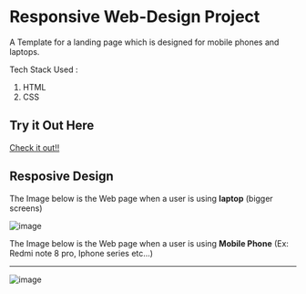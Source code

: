 # Responsive Web-Design Project
A Template for a landing page which is designed for mobile phones and laptops.  

Tech Stack Used :  
1. HTML
2. CSS

## Try it Out Here
<a href="https://akshithsaai.github.io/HTML-CSS-Project/"> Check it out!!</a>

## Resposive Design
The Image below is the Web page when a user is using **laptop** (bigger screens)  

![image](https://user-images.githubusercontent.com/76246437/180659484-8dc61a13-9da1-4072-8bb1-f0dd88fbd4ed.png)

The Image below is the Web page when a user is using **Mobile Phone** (Ex: Redmi note 8 pro, Iphone series etc...)  <hr>

![image](https://user-images.githubusercontent.com/76246437/180659770-89359eec-d9d1-400d-b9c6-dbeaf263d083.png)


